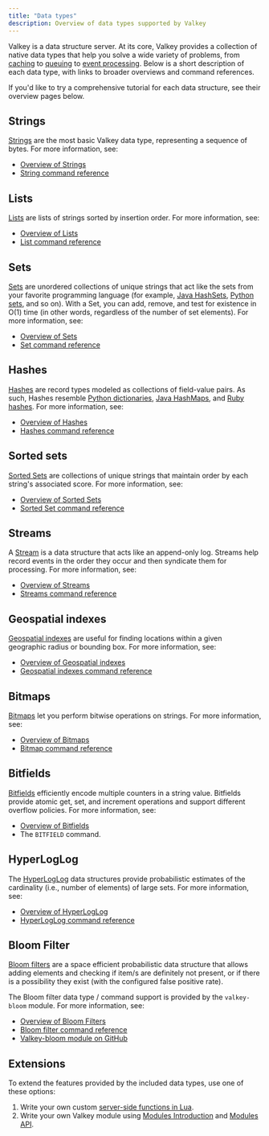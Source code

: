 ```yaml
---
title: "Data types"
description: Overview of data types supported by Valkey
---
```


Valkey is a data structure server.
At its core, Valkey provides a collection of native data types that help you solve a wide variety of problems, from [caching](client-side-caching.md) to [queuing](lists.md) to [event processing](streams-intro.md).
Below is a short description of each data type, with links to broader overviews and command references.

If you'd like to try a comprehensive tutorial for each data structure, see their overview pages below.

## Strings

[Strings](strings.md) are the most basic Valkey data type, representing a sequence of bytes.
For more information, see:

* [Overview of Strings](strings.md)
* [String command reference](../commands/#string)

## Lists

[Lists](lists.md) are lists of strings sorted by insertion order.
For more information, see:

* [Overview of Lists](lists.md)
* [List command reference](../commands/#list)

## Sets

[Sets](sets.md) are unordered collections of unique strings that act like the sets from your favorite programming language (for example, [Java HashSets](https://docs.oracle.com/javase/7/docs/api/java/util/HashSet.html), [Python sets](https://docs.python.org/3.10/library/stdtypes.html#set-types-set-frozenset), and so on).
With a Set, you can add, remove, and test for existence in O(1) time (in other words, regardless of the number of set elements).
For more information, see:

* [Overview of Sets](sets.md)
* [Set command reference](../commands/#set)

## Hashes

[Hashes](hashes.md) are record types modeled as collections of field-value pairs.
As such, Hashes resemble [Python dictionaries](https://docs.python.org/3/tutorial/datastructures.html#dictionaries), [Java HashMaps](https://docs.oracle.com/javase/8/docs/api/java/util/HashMap.html), and [Ruby hashes](https://ruby-doc.org/core-3.1.2/Hash.html).
For more information, see:

* [Overview of Hashes](hashes.md)
* [Hashes command reference](../commands/#hash)

## Sorted sets

[Sorted Sets](sorted-sets.md) are collections of unique strings that maintain order by each string's associated score.
For more information, see:

* [Overview of Sorted Sets](sorted-sets.md)
* [Sorted Set command reference](../commands/#sorted-set)

## Streams

A [Stream](streams-intro.md) is a data structure that acts like an append-only log.
Streams help record events in the order they occur and then syndicate them for processing.
For more information, see:

* [Overview of Streams](streams-intro.md)
* [Streams command reference](../commands/#stream)

## Geospatial indexes

[Geospatial indexes](geospatial.md) are useful for finding locations within a given geographic radius or bounding box.
For more information, see:

* [Overview of Geospatial indexes](geospatial.md)
* [Geospatial indexes command reference](../commands/#geo)

## Bitmaps

[Bitmaps](bitmaps.md) let you perform bitwise operations on strings. 
For more information, see:

* [Overview of Bitmaps](bitmaps.md)
* [Bitmap command reference](../commands/#bitmap)

## Bitfields

[Bitfields](bitfields.md) efficiently encode multiple counters in a string value.
Bitfields provide atomic get, set, and increment operations and support different overflow policies.
For more information, see:

* [Overview of Bitfields](bitfields.md)
* The `BITFIELD` command.

## HyperLogLog

The [HyperLogLog](hyperloglogs.md) data structures provide probabilistic estimates of the cardinality (i.e., number of elements) of large sets. For more information, see:

* [Overview of HyperLogLog](hyperloglogs.md)
* [HyperLogLog command reference](../commands/#hyperloglog)

## Bloom Filter

[Bloom filters](bloomfilters.md) are a space efficient probabilistic data structure that allows adding elements and checking if item/s are definitely not present, or if there is a possibility they exist (with the configured false positive rate).

The Bloom filter data type / command support is provided by the `valkey-bloom` module.
For more information, see:

* [Overview of Bloom Filters](bloomfilters.md)
* [Bloom filter command reference](../commands/#bloom)
* [Valkey-bloom module on GitHub](https://github.com/valkey-io/valkey-bloom/)

## Extensions

To extend the features provided by the included data types, use one of these options:

1. Write your own custom [server-side functions in Lua](programmability.md).
2. Write your own Valkey module using [Modules Introduction](modules-intro.md) and [Modules API](modules-api-ref.md).
